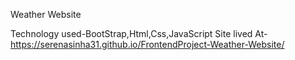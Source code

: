 Weather Website 



Technology used-BootStrap,Html,Css,JavaScript
Site lived At-https://serenasinha31.github.io/FrontendProject-Weather-Website/
